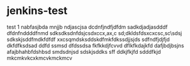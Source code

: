 # jenkins-test
test 1
nabfasjbda
mnjjb
ndjascjsa
dcdnfjndfjdfdm
sadkdjadjasdddf
dfdnfnddddfnmd
sdksdksdnfdsjcsdxccx,ax,c
sd;dkldsfdsxcxcsc,sc\sdsj
sdkskjsddfmdkfdfdf
xxcsqmdsksddskdfmkfdkssdjjsjds
sdfndfjdjfjd
dkfdfksdsad
ddfd
ssmsd
dfdssdsa
fkfkkdjfcvvd
dflkfkdajkfd
dafjbdjbsjns
afajbhahbfdshbsd
smdsdnjsd
sdskjsddks
sff
ddkjfkjfd
sdddfkjd
mkcmkvkcxkmcvkmckmcv
